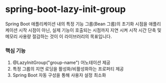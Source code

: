 # spring-boot-lazy-init-group
Spring Boot 애플리케이션 내의 특정 기능 그룹(Bean 그룹)의 초기화 시점을 애플리케이션 시작 시점이 아닌, 실제 기능이 호출되는 시점까지 지연 시켜 시작 시간 단축 및 메모리 사용량 절감하는 것이 이 라이브러리의 목표입니다.

### 핵심 기능
1. @LazyInitGroup("group-name") 어노테이션 제공
2. 특정 그룹의 지연 로딩을 활성화/비활성화하는 프로퍼티 제공
3. Spring Boot 자동 구성을 통해 사용자 설정 최소화
